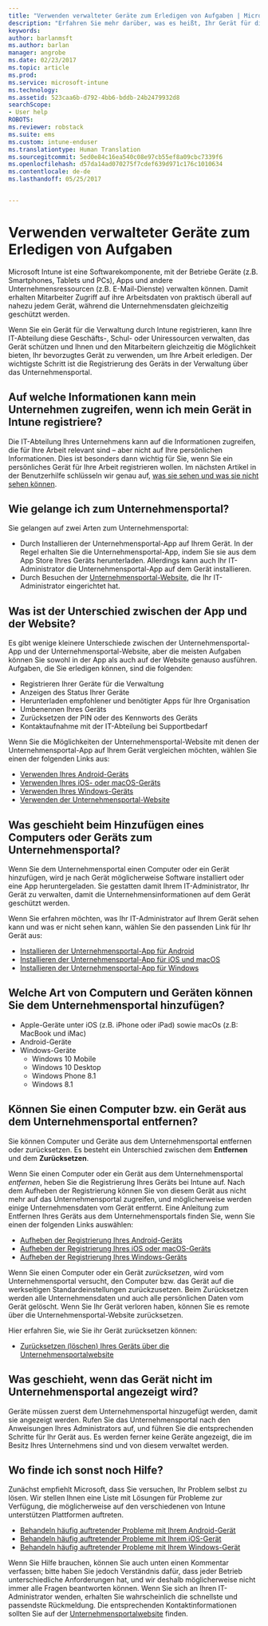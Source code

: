 ```yaml
---
title: "Verwenden verwalteter Geräte zum Erledigen von Aufgaben | Microsoft-Dokumentation"
description: "Erfahren Sie mehr darüber, was es heißt, Ihr Gerät für die Verwaltung mit Intune zu registrieren."
keywords: 
author: barlanmsft
ms.author: barlan
manager: angrobe
ms.date: 02/23/2017
ms.topic: article
ms.prod: 
ms.service: microsoft-intune
ms.technology: 
ms.assetid: 523caa6b-d792-4bb6-bddb-24b2479932d8
searchScope:
- User help
ROBOTS: 
ms.reviewer: robstack
ms.suite: ems
ms.custom: intune-enduser
ms.translationtype: Human Translation
ms.sourcegitcommit: 5ed0e84c16ea540c08e97cb55ef8a09cbc7339f6
ms.openlocfilehash: d57da14ad070275f7cdef639d971c176c1010634
ms.contentlocale: de-de
ms.lasthandoff: 05/25/2017


---
```


# <a name="use-managed-devices-to-get-work-done"></a>Verwenden verwalteter Geräte zum Erledigen von Aufgaben
Microsoft Intune ist eine Softwarekomponente, mit der Betriebe Geräte (z.B. Smartphones, Tablets und PCs), Apps und andere Unternehmensressourcen (z.B. E-Mail-Dienste) verwalten können. Damit erhalten Mitarbeiter Zugriff auf ihre Arbeitsdaten von praktisch überall auf nahezu jedem Gerät, während die Unternehmensdaten gleichzeitig geschützt werden.

Wenn Sie ein Gerät für die Verwaltung durch Intune registrieren, kann Ihre IT-Abteilung diese Geschäfts-, Schul- oder Uniressourcen verwalten, das Gerät schützen und Ihnen und den Mitarbeitern gleichzeitig die Möglichkeit bieten, Ihr bevorzugtes Gerät zu verwenden, um Ihre Arbeit erledigen. Der wichtigste Schritt ist die Registrierung des Geräts in der Verwaltung über das Unternehmensportal.

## <a name="what-information-can-my-company-see-when-i-enroll-my-device-in-intune"></a>Auf welche Informationen kann mein Unternehmen zugreifen, wenn ich mein Gerät in Intune registriere?
Die IT-Abteilung Ihres Unternehmens kann auf die Informationen zugreifen, die für Ihre Arbeit relevant sind – aber nicht auf Ihre persönlichen Informationen. Dies ist besonders dann wichtig für Sie, wenn Sie ein persönliches Gerät für Ihre Arbeit registrieren wollen. Im nächsten Artikel in der Benutzerhilfe schlüsseln wir genau auf, [was sie sehen und was sie nicht sehen können](what-info-can-your-company-see-when-you-enroll-your-device-in-intune.md).

## <a name="how-do-i-get-the-company-portal"></a>Wie gelange ich zum Unternehmensportal?
Sie gelangen auf zwei Arten zum Unternehmensportal:

- Durch Installieren der Unternehmensportal-App auf Ihrem Gerät. In der Regel erhalten Sie die Unternehmensportal-App, indem Sie sie aus dem App Store Ihres Geräts herunterladen. Allerdings kann auch Ihr IT-Administrator die Unternehmensportal-App auf dem Gerät installieren.
- Durch Besuchen der [Unternehmensportal-Website](https://portal.manage.microsoft.com), die Ihr IT-Administrator eingerichtet hat.

## <a name="whats-the-difference-between-the-app-and-the-website"></a>Was ist der Unterschied zwischen der App und der Website?
Es gibt wenige kleinere Unterschiede zwischen der Unternehmensportal-App und der Unternehmensportal-Website, aber die meisten Aufgaben können Sie sowohl in der App als auch auf der Website genauso ausführen. Aufgaben, die Sie erledigen können, sind die folgenden:

- Registrieren Ihrer Geräte für die Verwaltung
- Anzeigen des Status Ihrer Geräte
- Herunterladen empfohlener und benötigter Apps für Ihre Organisation
- Umbenennen Ihres Geräts
- Zurücksetzen der PIN oder des Kennworts des Geräts
- Kontaktaufnahme mit der IT-Abteilung bei Supportbedarf

Wenn Sie die Möglichkeiten der Unternehmensportal-Website mit denen der Unternehmensportal-App auf Ihrem Gerät vergleichen möchten, wählen Sie einen der folgenden Links aus:

- [Verwenden Ihres Android-Geräts](using-your-android-device-with-intune.md)
- [Verwenden Ihres iOS- oder macOS-Geräts](using-your-ios-or-macOS-device-with-intune.md)
- [Verwenden Ihres Windows-Geräts](using-your-windows-device-with-intune.md)
- [Verwenden der Unternehmensportal-Website](using-the-intune-company-portal-website.md)

## <a name="what-happens-when-you-add-a-computer-or-device-to-the-company-portal"></a>Was geschieht beim Hinzufügen eines Computers oder Geräts zum Unternehmensportal?
Wenn Sie dem Unternehmensportal einen Computer oder ein Gerät hinzufügen, wird je nach Gerät möglicherweise Software installiert oder eine App heruntergeladen. Sie gestatten damit Ihrem IT-Administrator, Ihr Gerät zu verwalten, damit die Unternehmensinformationen auf dem Gerät geschützt werden.

Wenn Sie erfahren möchten, was Ihr IT-Administrator auf Ihrem Gerät sehen kann und was er nicht sehen kann, wählen Sie den passenden Link für Ihr Gerät aus:

- [Installieren der Unternehmensportal-App für Android](what-happens-if-you-install-the-company-portal-app-and-enroll-your-device-in-intune-android.md)
- [Installieren der Unternehmensportal-App für iOS und macOS](what-happens-if-you-install-the-company-portal-app-and-enroll-your-device-in-intune-ios.md)
- [Installieren der Unternehmensportal-App für Windows](what-info-can-your-company-see-when-you-enroll-your-device-in-intune.md)

## <a name="what-kind-of-computers-or-devices-can-you-add-to-the-company-portal"></a>Welche Art von Computern und Geräten können Sie dem Unternehmensportal hinzufügen?
-   Apple-Geräte unter iOS (z.B. iPhone oder iPad) sowie macOs (z.B: MacBook und iMac)
-   Android-Geräte
-   Windows-Geräte
    -   Windows 10 Mobile
    -   Windows 10 Desktop
    -   Windows Phone 8.1
    -   Windows 8.1

## <a name="can-you-remove-a-computer-or-device-from-the-company-portal"></a>Können Sie einen Computer bzw. ein Gerät aus dem Unternehmensportal entfernen?
Sie können Computer und Geräte aus dem Unternehmensportal entfernen oder zurücksetzen. Es besteht ein Unterschied zwischen dem **Entfernen** und dem **Zurücksetzen**.

Wenn Sie einen Computer oder ein Gerät aus dem Unternehmensportal *entfernen*, heben Sie die Registrierung Ihres Geräts bei Intune auf. Nach dem Aufheben der Registrierung können Sie von diesem Gerät aus nicht mehr auf das Unternehmensportal zugreifen, und möglicherweise werden einige Unternehmensdaten vom Gerät entfernt. Eine Anleitung zum Entfernen Ihres Geräts aus dem Unternehmensportals finden Sie, wenn Sie einen der folgenden Links auswählen:

- [Aufheben der Registrierung Ihres Android-Geräts](unenroll-your-device-from-intune-android.md)
- [Aufheben der Registrierung Ihres iOS oder macOS-Geräts](unenroll-your-device-from-intune-ios.md)
- [Aufheben der Registrierung Ihres Windows-Geräts](unenroll-your-device-from-intune-windows.md)

Wenn Sie einen Computer oder ein Gerät *zurücksetzen*, wird vom Unternehmensportal versucht, den Computer bzw. das Gerät auf die werkseitigen Standardeinstellungen zurückzusetzen. Beim Zurücksetzen werden alle Unternehmensdaten und auch alle persönlichen Daten vom Gerät gelöscht. Wenn Sie Ihr Gerät verloren haben, können Sie es remote über die Unternehmensportal-Website zurücksetzen.

Hier erfahren Sie, wie Sie ihr Gerät zurücksetzen können:

- [Zurücksetzen (löschen) Ihres Geräts über die Unternehmensportalwebsite](reset-erase-your-device-cpwebsite.md)

## <a name="what-if-i-cant-see-my-device-in-the-company-portal"></a>Was geschieht, wenn das Gerät nicht im Unternehmensportal angezeigt wird?
Geräte müssen zuerst dem Unternehmensportal hinzugefügt werden, damit sie angezeigt werden. Rufen Sie das Unternehmensportal nach den Anweisungen Ihres Administrators auf, und führen Sie die entsprechenden Schritte für Ihr Gerät aus. Es werden ferner keine Geräte angezeigt, die im Besitz Ihres Unternehmens sind und von diesem verwaltet werden.

## <a name="where-else-can-i-go-for-help"></a>Wo finde ich sonst noch Hilfe?
Zunächst empfiehlt Microsoft, dass Sie versuchen, Ihr Problem selbst zu lösen. Wir stellen Ihnen eine Liste mit Lösungen für Probleme zur Verfügung, die möglicherweise auf den verschiedenen von Intune unterstützen Plattformen auftreten.

- [Behandeln häufig auftretender Probleme mit Ihrem Android-Gerät](troubleshoot-your-device-android.md)
- [Behandeln häufig auftretender Probleme mit Ihrem iOS-Gerät](troubleshoot-your-device-ios.md)
- [Behandeln häufig auftretender Probleme mit Ihrem Windows-Gerät](troubleshoot-your-device-windows.md)

Wenn Sie Hilfe brauchen, können Sie auch unten einen Kommentar verfassen; bitte haben Sie jedoch Verständnis dafür, dass jeder Betrieb unterschiedliche Anforderungen hat, und wir deshalb möglicherweise nicht immer alle Fragen beantworten können. Wenn Sie sich an Ihren IT-Administrator wenden, erhalten Sie wahrscheinlich die schnellste und passendste Rückmeldung. Die entsprechenden Kontaktinformationen sollten Sie auf der [Unternehmensportalwebsite](https://portal.manage.microsoft.com) finden.

